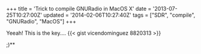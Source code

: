 +++
title = 'Trick to compile GNURadio in MacOS X'
date = '2013-07-25T10:27:00Z'
updated = '2014-02-06T10:27:40Z'
tags = ["SDR", "compile", "GNURadio", "MacOS"]
+++

Yeeah! This is the key.... {{< gist vicendominguez 8820313 >}}

;)**
